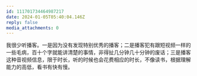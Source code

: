 ```yaml
---
id: 111701734464987217
date: 2024-01-05T05:40:04.146Z
reply: false
media_attachments: 0
---
```


我很少听播客。一是因为没有发现特别优秀的播客；二是播客犯有跟短视频一样的一些毛病，百十个字就能讲清楚的事情，非得扯几分钟几十分钟的废话；三是播客这种音视频信息，限于时长，听的时候也会花费相应的时长，不像读书，根据理解能力的高低，看书有快有慢。

